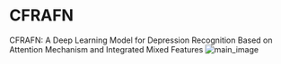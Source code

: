 # CFRAFN
CFRAFN: A Deep Learning Model for Depression Recognition Based on Attention Mechanism and Integrated Mixed Features
![main_image](images/main_image.tif)